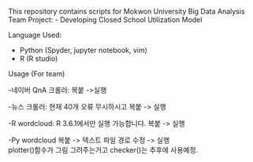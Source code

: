 This repository contains scripts for Mokwon University Big Data Analysis Team Project: 
	- Developing Closed School Utilization Model

Language Used:
- Python (Spyder, jupyter notebook, vim)
- R (R studio)

Usage (For team)

-네이버 QnA 크롤러: 복붙 ->실행

-뉴스 크롤러: 현재 40개 오류 무시하시고 복붙 -> 실행

-R wordcloud: R 3.6.1에서만 실행 가능합니다. 복붙 -> 실행

-Py wordcloud 복붙 -> 텍스트 파일 경로 수정 -> 실행  
     plotter()함수가 그림 그려주는거고 checker()는 추후에 사용예정. 


